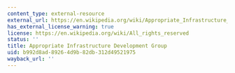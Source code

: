 ```yaml
---
content_type: external-resource
external_url: https://en.wikipedia.org/wiki/Appropriate_Infrastructure_Development_Group
has_external_license_warning: true
license: https://en.wikipedia.org/wiki/All_rights_reserved
status: ''
title: Appropriate Infrastructure Development Group
uid: b992d8ad-8926-4d9b-82db-312d49521975
wayback_url: ''
---
```

